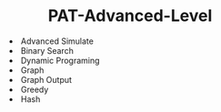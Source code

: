 <h1 align = "center">PAT-Advanced-Level</h1>
<dir>
  <li>Advanced Simulate</li>
  <li>Binary Search</li>
  <li>Dynamic Programing</li>
  <li>Graph</li>
  <li>Graph Output</li>
  <li>Greedy</li>
  <li>Hash</li>
